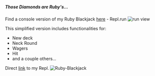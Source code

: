 ##### Those Diamonds are Ruby's...

Find a console version of my Ruby Blackjack [here](https://console-blackjack.tflosse.repl.run/) - Repl.run
![run view](https://i.imgur.com/vLbt9ws.png)

This simplified version includes functionalities for:
- New deck
- Neck Round
- Wagers
- Hit
- and a couple others...

Direct [link](https://repl.it/@tflosse/console-blackjack) to my Repl.
![Ruby-Blackjack](https://i.imgur.com/L2ogUvk.png)